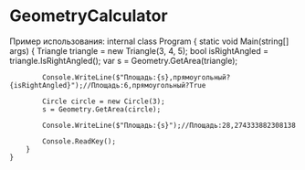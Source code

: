 # GeometryCalculator


Пример использования:
    internal class Program
    {
        static void Main(string[] args)
        {
            Triangle triangle = new Triangle(3, 4, 5);
            bool isRightAngled = triangle.IsRightAngled();
            var s = Geometry.GetArea(triangle);
            
            Console.WriteLine($"Площадь:{s},прямоугольный?{isRightAngled}");//Площадь:6,прямоугольный?True
            
            Circle circle = new Circle(3);
            s = Geometry.GetArea(circle);

            Console.WriteLine($"Площадь:{s}");//Площадь:28,274333882308138

            Console.ReadKey();
        }
    }
